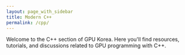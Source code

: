 ```yaml
---
layout: page_with_sidebar
title: Modern C++
permalink: /cpp/
---
```


Welcome to the C++ section of GPU Korea. Here you'll find resources, tutorials, and discussions related to GPU programming with C++.
